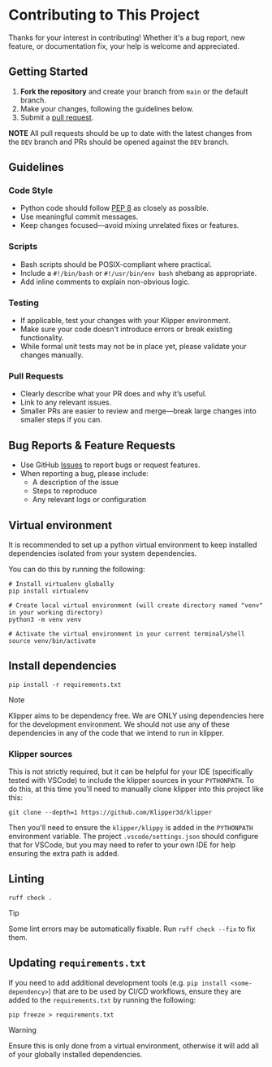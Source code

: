 
# Contributing to This Project

Thanks for your interest in contributing! Whether it's a bug report, new feature, or documentation fix, your help is welcome and appreciated.

## Getting Started

1. **Fork the repository** and create your branch from `main` or the default branch.
2. Make your changes, following the guidelines below.
3. Submit a [pull request](https://github.com/ArmoredTurtle/AFC-Klipper-Add-On/pulls).

**NOTE** All pull requests should be up to date with the latest changes from the `DEV` branch and PRs should be opened against the `DEV` branch.

## Guidelines

### Code Style

- Python code should follow [PEP 8](https://peps.python.org/pep-0008/) as closely as possible.
- Use meaningful commit messages.
- Keep changes focused—avoid mixing unrelated fixes or features.

### Scripts

- Bash scripts should be POSIX-compliant where practical.
- Include a `#!/bin/bash` or `#!/usr/bin/env bash` shebang as appropriate.
- Add inline comments to explain non-obvious logic.

### Testing

- If applicable, test your changes with your Klipper environment.
- Make sure your code doesn't introduce errors or break existing functionality.
- While formal unit tests may not be in place yet, please validate your changes manually.

### Pull Requests

- Clearly describe what your PR does and why it’s useful.
- Link to any relevant issues.
- Smaller PRs are easier to review and merge—break large changes into smaller steps if you can.

## Bug Reports & Feature Requests

- Use GitHub [Issues](https://github.com/ArmoredTurtle/AFC-Klipper-Add-On/issues) to report bugs or request features.
- When reporting a bug, please include:
  - A description of the issue
  - Steps to reproduce
  - Any relevant logs or configuration
  
## Virtual environment

It is recommended to set up a python virtual environment to keep installed dependencies isolated from your system dependencies.

You can do this by running the following:

```shell
# Install virtualenv globally
pip install virtualenv

# Create local virtual environment (will create directory named "venv" in your working directory)
python3 -m venv venv

# Activate the virtual environment in your current terminal/shell
source venv/bin/activate
```

## Install dependencies

```shell
pip install -r requirements.txt
```

> [!NOTE]
> Klipper aims to be dependency free. We are ONLY using dependencies here for the development environment.
> We should not use any of these dependencies in any of the code that we intend to run in klipper.

### Klipper sources

This is not strictly required, but it can be helpful for your IDE (specifically tested with VSCode) to include the klipper
sources in your `PYTHONPATH`. To do this, at this time you'll need to manually clone klipper into this project like this:

```shell
git clone --depth=1 https://github.com/Klipper3d/klipper
```

Then you'll need to ensure the `klipper/klippy` is added in the `PYTHONPATH` environment variable. The project `.vscode/settings.json`
should configure that for VSCode, but you may need to refer to your own IDE for help ensuring the extra path is added.

## Linting

```shell
ruff check .
```

> [!TIP]
> Some lint errors may be automatically fixable. Run `ruff check --fix` to fix them.

## Updating `requirements.txt`

If you need to add additional development tools (e.g. `pip install <some-dependency>`) that are to be used
by CI/CD workflows, ensure they are added to the `requirements.txt` by running the following:

```shell
pip freeze > requirements.txt
```

> [!WARNING]
> Ensure this is only done from a virtual environment, otherwise it will add all of your globally installed
> dependencies.
